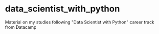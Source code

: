 # data_scientist_with_python
Material on my studies following "Data Scientist with Python" career track from Datacamp
